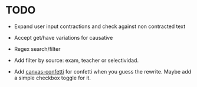# TODO

- Expand user input contractions and check against non contracted text

- Accept get/have variations for causative

- Regex search/filter

- Add filter by source: exam, teacher or selectividad.

- Add [canvas-confetti](https://www.npmjs.com/package/canvas-confetti/v/1.0.0) for confetti when you guess the rewrite. Maybe add a simple checkbox toggle for it.

